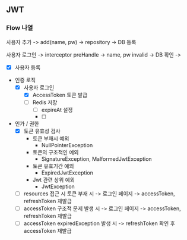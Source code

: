 ## JWT

### Flow 나열 
사용자 추가 -> add(name, pw) -> repository -> DB 등록

사용자 로그인 -> interceptor preHandle
                -> name, pw invalid
                -> DB 확인
                -> 
- [x] 사용자 등록
- 인증 로직
    - [x] 사용자 로그인
        - [x] AccessToken 토큰 발급
        - [ ] Redis 저장
            - [ ] expireAt 설정
            - [ ]  
- 인가 / 권한
    - [x] 토큰 유효성 검사
        - 토큰 부재시 예외
            - NullPointerException
        - 토큰의 구조적인 예외
            - SignatureException, MalformedJwtException
        - 토큰 유효기간 예외
            - ExpiredJwtException
        - Jwt 관련 상위 예외
            - JwtException
    - [ ] resources 접근 시 토큰 부재 시 -> 로그인 페이지 -> accessToken, refreshToken 재발급
    - [ ] accessToken 구조적 문제 발생 시 -> 로그인 페이지 -> accessToken, refreshToken 재발급 
    - [ ] accessToken expiredException 발생 시 -> refreshToken 확인 후 accessToken 재발급

